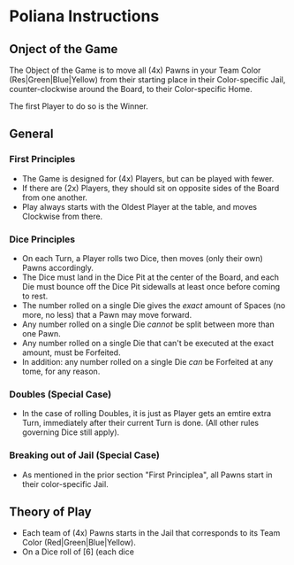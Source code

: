 # Poliana Instructions

## Onject of the Game

The Object of the Game is to move all (4x) Pawns in your Team Color (Res|Green|Blue|Yellow) from their starting place in their Color-specific Jail, counter-clockwise around the Board, to their Color-specific Home.

The first Player to do so is the Winner.

## General

### First Principles

* The Game is designed for (4x) Players, but can be played with fewer.
* If there are (2x) Players, they should sit on opposite sides of the Board from one another.
* Play always starts with the Oldest Player at the table, and moves Clockwise from there.

### Dice Principles

* On each Turn, a Player rolls two Dice, then moves (only their own) Pawns accordingly.
* The Dice must land in the Dice Pit at the center of the Board, and each Die must bounce off the Dice Pit sidewalls at least
once before coming to rest.
* The number rolled on a single Die gives the *exact* amount of Spaces (no more, no less) that a Pawn may move forward.
* Any number rolled on a single Die *cannot* be split between more than one Pawn.
* Any number rolled on a single Die that can't be executed at the exact amount, must be Forfeited.
* In addition: any number rolled on a single Die *can* be Forfeited at any tome, for any reason.

### Doubles (Special Case) 

* In the case of rolling Doubles, it is just as Player gets an emtire extra Turn, immediately after their current Turn is done. (All other rules governing Dice still apply).

### Breaking out of Jail (Special Case)

* As mentioned in the prior section "First Principlea", all Pawns start in their color-specific Jail. 

## Theory of Play

* Each team of (4x) Pawns starts in the Jail that corresponds to its Team Color (Red|Green|Blue|Yellow).
* On a Dice roll of [6] (each dice

